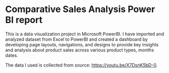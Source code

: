 # Comparative Sales Analysis Power BI report

This is a data visualization project in Microsoft PowerBI. I have imported and analyzed dataset from Excel to PowerBI and created a dashboard by developing page layouts, navigations, and designs to provide key insights and analysis about product sales across various product types, months dates.

The data I used is collected from source: https://youtu.be/X7DsnK5bD-0.

